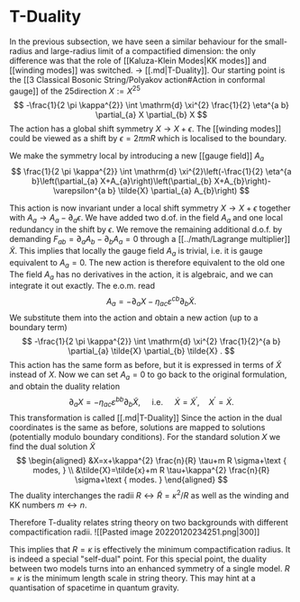# T-Duality
In the previous subsection, we have seen a similar behaviour for the small-radius and large-radius limit of a compactified dimension: the only difference was that the role of [[Kaluza-Klein Modes|KK modes]] and [[winding modes]] was switched. $\rightarrow$ [[.md|T-Duality]].
Our starting point is the [[3 Classical Bosonic String/Polyakov action#Action in conformal gauge]] of the 25direction $X:=X^{25}$
$$
-\frac{1}{2 \pi \kappa^{2}} \int \mathrm{d} \xi^{2} \frac{1}{2} \eta^{a b} \partial_{a} X \partial_{b} X
$$
The action has a global shift symmetry $X \rightarrow X+\epsilon$. The [[winding modes]] could be viewed as a shift by $\epsilon=2 \pi m R$ which is localised to the boundary.

We make the symmetry local by introducing a new [[gauge field]] $A_{a}$
$$
\frac{1}{2 \pi \kappa^{2}} \int \mathrm{d} \xi^{2}\left(-\frac{1}{2} \eta^{a b}\left(\partial_{a} X+A_{a}\right)\left(\partial_{b} X+A_{b}\right)-\varepsilon^{a b} \tilde{X} \partial_{a} A_{b}\right)
$$

This action is now invariant under a local shift symmetry $X \rightarrow X+\epsilon$ together with $A_{a} \rightarrow A_{a}-\partial_{a} \epsilon$. We have added two d.of. in the field $A_{a}$ and one local redundancy in the shift by $\epsilon$. We remove the remaining additional d.o.f. by demanding $F_{a b}=\partial_{a} A_{b}-\partial_{b} A_{a}=0$ through a [[../math/Lagrange multiplier]] $\tilde{X}$. This implies that locally the gauge field $A_{a}$ is trivial, i.e. it is gauge equivalent to $A_{a}=0$. The new action is therefore equivalent to the old one
The field $A_{a}$ has no derivatives in the action, it is algebraic, and we can integrate it out exactly. The e.o.m. read
$$
A_{a}=-\partial_{a} X-\eta_{a c} \varepsilon^{c b} \partial_{b} \tilde{X} .
$$
We substitute them into the action and obtain a new action (up to a boundary term)
$$
-\frac{1}{2 \pi \kappa^{2}} \int \mathrm{d} \xi^{2} \frac{1}{2}^{a b} \partial_{a} \tilde{X} \partial_{b} \tilde{X} .
$$
This action has the same form as before, but it is expressed in terms of $\tilde{X}$ instead of $X$.
Now we can set $A_{a}=0$ to go back to the original formulation, and obtain the duality relation
$$
\partial_{a} X=-\eta_{a c} \varepsilon^{b b} \partial_{b} \tilde{X}, \quad \text { i.e. } \quad \dot{X}=\tilde{X}^{\prime}, \quad X^{\prime}=\dot{X} \text {. }
$$
This transformation is called [[.md|T-Duality]] Since the action in the dual coordinates is the same as before, solutions are mapped to solutions (potentially modulo boundary conditions). For the standard solution $X$ we find the dual solution $\tilde{X}$
$$
\begin{aligned}
&X=x+\kappa^{2} \frac{n}{R} \tau+m R \sigma+\text { modes, } \\
&\tilde{X}=\tilde{x}+m R \tau+\kappa^{2} \frac{n}{R} \sigma+\text { modes. }
\end{aligned}
$$
The duality interchanges the radii $R \leftrightarrow \tilde{R}=\kappa^{2} / R$ as well as the winding and KK numbers $m \leftrightarrow n .$

Therefore T-duality relates string theory on two backgrounds with different compactification radii.
![[Pasted image 20220120234251.png|300]]

This implies that $R=\kappa$ is effectively the minimum compactification radius. It is indeed a special "self-dual" point. For this special point, the duality between two models turns into an enhanced symmetry of a single model.
$R=\kappa$ is the minimum length scale in string theory. This may hint at a quantisation of spacetime in quantum gravity.

